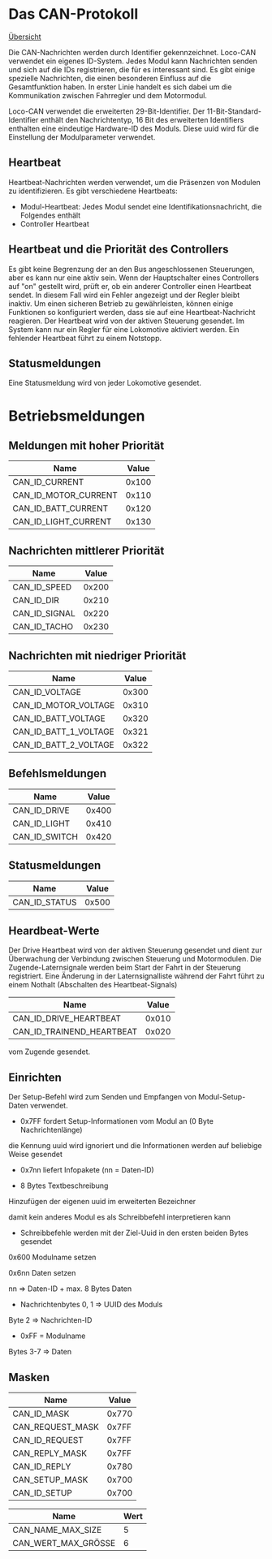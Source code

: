 # Das CAN-Protokoll

[Übersicht](de.README.md)

Die CAN-Nachrichten werden durch Identifier gekennzeichnet. Loco-CAN verwendet ein eigenes ID-System. Jedes Modul kann Nachrichten senden und sich auf die IDs registrieren, die für es interessant sind. Es gibt einige spezielle Nachrichten, die einen besonderen Einfluss auf die Gesamtfunktion haben. In erster Linie handelt es sich dabei um die Kommunikation zwischen Fahrregler und dem Motormodul.

Loco-CAN verwendet die erweiterten 29-Bit-Identifier. Der 11-Bit-Standard-Identifier enthält den Nachrichtentyp, 16 Bit des erweiterten Identifiers enthalten eine eindeutige Hardware-ID des Moduls. Diese uuid wird für die Einstellung der Modulparameter verwendet.

## Heartbeat
Heartbeat-Nachrichten werden verwendet, um die Präsenzen von Modulen zu identifizieren. Es gibt verschiedene Heartbeats:

* Modul-Heartbeat: Jedes Modul sendet eine Identifikationsnachricht, die Folgendes enthält
* Controller Heartbeat
## Heartbeat und die Priorität des Controllers
Es gibt keine Begrenzung der an den Bus angeschlossenen Steuerungen, aber es kann nur eine aktiv sein. Wenn der Hauptschalter eines Controllers auf "on" gestellt wird, prüft er, ob ein anderer Controller einen Heartbeat sendet. In diesem Fall wird ein Fehler angezeigt und der Regler bleibt inaktiv.
Um einen sicheren Betrieb zu gewährleisten, können einige Funktionen so konfiguriert werden, dass sie auf eine Heartbeat-Nachricht reagieren. Der Heartbeat wird von der aktiven Steuerung gesendet. Im System kann nur ein Regler für eine Lokomotive aktiviert werden. Ein fehlender Heartbeat führt zu einem Notstopp.

## Statusmeldungen
Eine Statusmeldung wird von jeder Lokomotive gesendet.

# Betriebsmeldungen

## Meldungen mit hoher Priorität

|Name|Value|
|----|-----|
|CAN_ID_CURRENT|0x100|
|CAN_ID_MOTOR_CURRENT|0x110|
|CAN_ID_BATT_CURRENT|0x120|
|CAN_ID_LIGHT_CURRENT|0x130|

## Nachrichten mittlerer Priorität

|Name|Value|
|----|-----|
|CAN_ID_SPEED|0x200|
|CAN_ID_DIR|0x210|
|CAN_ID_SIGNAL|0x220|
|CAN_ID_TACHO|0x230|

## Nachrichten mit niedriger Priorität

|Name|Value|
|----|-----|
|CAN_ID_VOLTAGE|0x300|
|CAN_ID_MOTOR_VOLTAGE|0x310|
|CAN_ID_BATT_VOLTAGE|0x320|
|CAN_ID_BATT_1_VOLTAGE|0x321|
|CAN_ID_BATT_2_VOLTAGE|0x322|

## Befehlsmeldungen

|Name|Value|
|----|-----|
|CAN_ID_DRIVE|0x400|
|CAN_ID_LIGHT|0x410|
|CAN_ID_SWITCH|0x420|

## Statusmeldungen

|Name|Value|
|----|-----|
|CAN_ID_STATUS|0x500|

## Heardbeat-Werte
Der Drive Heartbeat wird von der aktiven Steuerung gesendet und dient zur Überwachung der Verbindung zwischen Steuerung und Motormodulen. Die Zugende-Laternsignale werden beim Start der Fahrt in der Steuerung registriert. Eine Änderung in der Laternsignalliste während der Fahrt führt zu einem Nothalt (Abschalten des Heartbeat-Signals)

|Name|Value|
|----|-----|
|CAN_ID_DRIVE_HEARTBEAT|0x010|
|CAN_ID_TRAINEND_HEARTBEAT|0x020|

vom Zugende gesendet.

## Einrichten

Der Setup-Befehl wird zum Senden und Empfangen von Modul-Setup-Daten verwendet.

* 0x7FF fordert Setup-Informationen vom Modul an (0 Byte Nachrichtenlänge)

die Kennung uuid wird ignoriert und die Informationen werden auf beliebige Weise gesendet

* 0x7nn liefert Infopakete (nn = Daten-ID)

+ 8 Bytes Textbeschreibung

Hinzufügen der eigenen uuid im erweiterten Bezeichner

damit kein anderes Modul es als Schreibbefehl interpretieren kann

* Schreibbefehle werden mit der Ziel-Uuid in den ersten beiden Bytes gesendet

0x600 Modulname setzen

0x6nn Daten setzen

nn => Daten-ID + max. 8 Bytes Daten

* Nachrichtenbytes 0, 1 => UUID des Moduls

Byte 2 => Nachrichten-ID

* 0xFF = Modulname

Bytes 3-7 => Daten

## Masken

|Name|Value|
|----|-----|
|CAN_ID_MASK|0x770|
|CAN_REQUEST_MASK|0x7FF|
|CAN_ID_REQUEST|0x7FF|
|CAN_REPLY_MASK|0x7FF|
|CAN_ID_REPLY|0x780|
|CAN_SETUP_MASK|0x700|
|CAN_ID_SETUP|0x700|

|Name|Wert|
|----|-----|
|CAN_NAME_MAX_SIZE|5|
|CAN_WERT_MAX_GRÖSSE|6|
